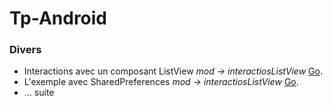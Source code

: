 # Tp-Android
### Divers
+ Interactions avec un composant ListView *mod -> interactiosListView* [Go](https://github.com/BH0791/Tp-Android/tree/main/interactionsListView).
+ L'exemple avec SharedPreferences *mod -> interactiosListView* [Go](https://github.com/BH0791/Tp-Android/tree/main/androidsharedpreferences).
+ ... suite